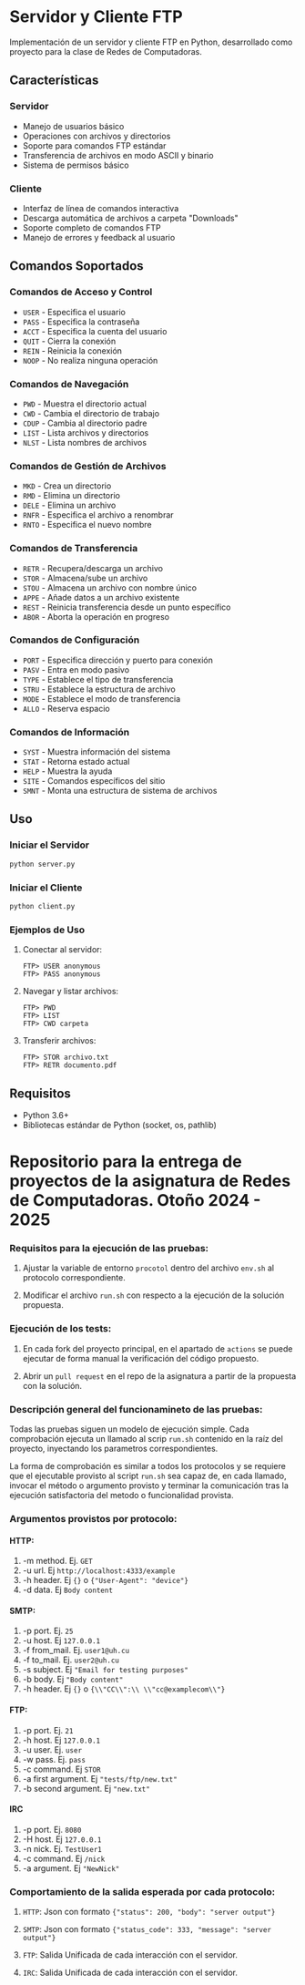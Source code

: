 # Servidor y Cliente FTP

Implementación de un servidor y cliente FTP en Python, desarrollado como proyecto para la clase de Redes de Computadoras.

## Características

### Servidor
- Manejo de usuarios básico
- Operaciones con archivos y directorios
- Soporte para comandos FTP estándar
- Transferencia de archivos en modo ASCII y binario
- Sistema de permisos básico

### Cliente
- Interfaz de línea de comandos interactiva
- Descarga automática de archivos a carpeta "Downloads"
- Soporte completo de comandos FTP
- Manejo de errores y feedback al usuario

## Comandos Soportados

### Comandos de Acceso y Control
- `USER` - Especifica el usuario
- `PASS` - Especifica la contraseña
- `ACCT` - Especifica la cuenta del usuario
- `QUIT` - Cierra la conexión
- `REIN` - Reinicia la conexión
- `NOOP` - No realiza ninguna operación

### Comandos de Navegación
- `PWD` - Muestra el directorio actual
- `CWD` - Cambia el directorio de trabajo
- `CDUP` - Cambia al directorio padre
- `LIST` - Lista archivos y directorios
- `NLST` - Lista nombres de archivos

### Comandos de Gestión de Archivos
- `MKD` - Crea un directorio
- `RMD` - Elimina un directorio
- `DELE` - Elimina un archivo
- `RNFR` - Especifica el archivo a renombrar
- `RNTO` - Especifica el nuevo nombre

### Comandos de Transferencia
- `RETR` - Recupera/descarga un archivo
- `STOR` - Almacena/sube un archivo
- `STOU` - Almacena un archivo con nombre único
- `APPE` - Añade datos a un archivo existente
- `REST` - Reinicia transferencia desde un punto específico
- `ABOR` - Aborta la operación en progreso

### Comandos de Configuración
- `PORT` - Especifica dirección y puerto para conexión
- `PASV` - Entra en modo pasivo
- `TYPE` - Establece el tipo de transferencia
- `STRU` - Establece la estructura de archivo
- `MODE` - Establece el modo de transferencia
- `ALLO` - Reserva espacio

### Comandos de Información
- `SYST` - Muestra información del sistema
- `STAT` - Retorna estado actual
- `HELP` - Muestra la ayuda
- `SITE` - Comandos específicos del sitio
- `SMNT` - Monta una estructura de sistema de archivos

## Uso

### Iniciar el Servidor
```bash
python server.py
```

### Iniciar el Cliente
```bash
python client.py
```

### Ejemplos de Uso

1. Conectar al servidor:
   ```
   FTP> USER anonymous
   FTP> PASS anonymous
   ```

2. Navegar y listar archivos:
   ```
   FTP> PWD
   FTP> LIST
   FTP> CWD carpeta
   ```

3. Transferir archivos:
   ```
   FTP> STOR archivo.txt
   FTP> RETR documento.pdf
   ```

## Requisitos
- Python 3.6+
- Bibliotecas estándar de Python (socket, os, pathlib)
# Repositorio para la entrega de proyectos de la asignatura de Redes de Computadoras. Otoño 2024 - 2025

### Requisitos para la ejecución de las pruebas:

1. Ajustar la variable de entorno `procotol` dentro del archivo `env.sh` al protocolo correspondiente. 

2. Modificar el archivo `run.sh` con respecto a la ejecución de la solución propuesta.

### Ejecución de los tests:

1. En cada fork del proyecto principal, en el apartado de `actions` se puede ejecutar de forma manual la verificación del código propuesto.

2. Abrir un `pull request` en el repo de la asignatura a partir de la propuesta con la solución.

### Descripción general del funcionamineto de las pruebas:

Todas las pruebas siguen un modelo de ejecución simple. Cada comprobación ejecuta un llamado al scrip `run.sh` contenido en la raíz del proyecto, inyectando los parametros correspondientes.

La forma de comprobación es similar a todos los protocolos y se requiere que el ejecutable provisto al script `run.sh` sea capaz de, en cada llamado, invocar el método o argumento provisto y terminar la comunicación tras la ejecución satisfactoria del metodo o funcionalidad provista.

### Argumentos provistos por protocolo:

#### HTTP:
1. -m method. Ej. `GET`
2. -u url. Ej `http://localhost:4333/example`
3. -h header. Ej `{}` o `{"User-Agent": "device"}`
4. -d data. Ej `Body content`

#### SMTP:
1. -p port. Ej. `25`
2. -u host. Ej `127.0.0.1`
3. -f from_mail. Ej. `user1@uh.cu`
4. -f to_mail. Ej. `user2@uh.cu`
5. -s subject. Ej `"Email for testing purposes"`
6. -b body. Ej `"Body content"`
7. -h header. Ej `{}` o ```{\\"CC\\":\\ \\"cc@examplecom\\"}```

#### FTP:
1. -p port. Ej. `21`
2. -h host. Ej `127.0.0.1`
3. -u user. Ej. `user`
4. -w pass. Ej. `pass`
5. -c command. Ej `STOR`
6. -a first argument. Ej `"tests/ftp/new.txt"`
7. -b second argument. Ej `"new.txt"`

#### IRC
1. -p port. Ej. `8080`
2. -H host. Ej `127.0.0.1`
3. -n nick. Ej. `TestUser1`
4. -c command. Ej `/nick`
5. -a argument. Ej `"NewNick"`

### Comportamiento de la salida esperada por cada protocolo:

1. ``HTTP``: Json con formato ```{"status": 200, "body": "server output"}```

2. ``SMTP``: Json con formato ```{"status_code": 333, "message": "server output"}```

3. ``FTP``: Salida Unificada de cada interacción con el servidor.

4. ``IRC``:  Salida Unificada de cada interacción con el servidor.
